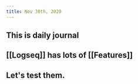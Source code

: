 ```yaml
---
title: Nov 30th, 2020
---
```


## This is daily journal
## [[Logseq]] has lots of [[Features]]
## Let's test them.
